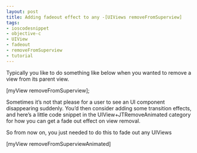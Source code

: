 ```yaml
---
layout: post
title: Adding fadeout effect to any -[UIViews removeFromSuperview]
tags:
- ioscodesnippet
- objective-c
- UIView
- fadeout
- removeFromSuperview
- tutorial
---
```

Typically you like to do something like below when you wanted to remove a view from its parent view.

[myView removeFromSuperview];



Sometimes it’s not that please for a user to see an UI component disappearing suddenly. You’d then consider adding some transition effects, and here’s a little code snippet in the UIView+JTRemoveAnimated category for how you can get a fade out effect on view removal.

  

So from now on, you just needed to do this to fade out any UIViews

[myView removeFromSuperviewAnimated]
